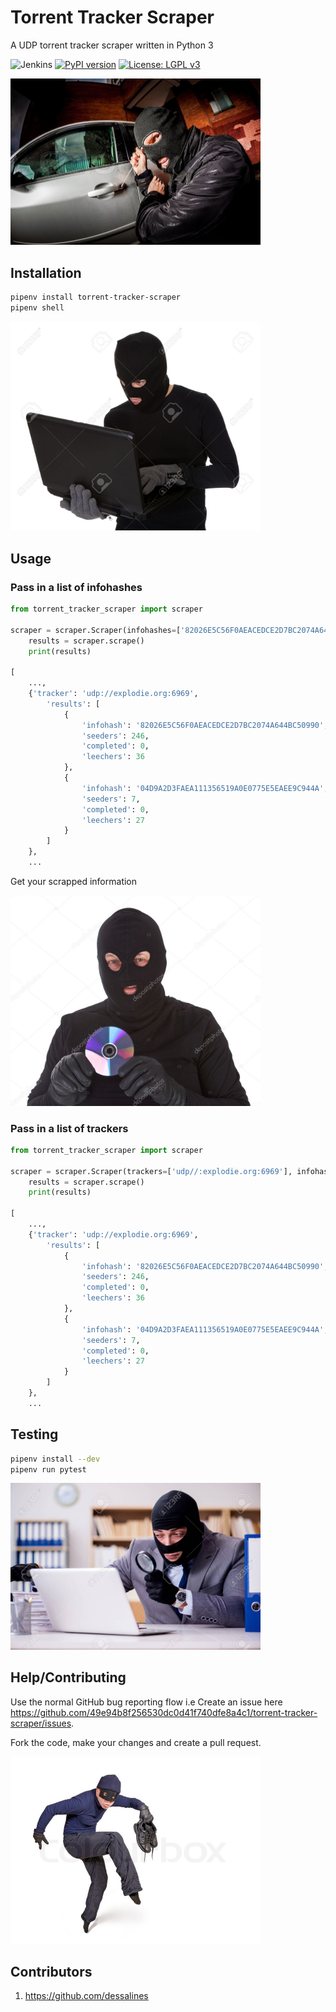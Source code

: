 # Torrent Tracker Scraper

A UDP torrent tracker scraper written in Python 3

![Jenkins](https://jenkins.psr42.online/job/torrent-tracker-scraper/badge/icon?)
[![PyPI version](https://badge.fury.io/py/torrent-tracker-scraper.svg)](https://badge.fury.io/py/torrent-tracker-scraper)
[![License: LGPL v3](https://img.shields.io/badge/License-LGPL%20v3-blue.svg)](https://www.gnu.org/licenses/lgpl-3.0)

<img src="docs/imgs/car-thief.jpg" width="400">

## Installation

```bash
pipenv install torrent-tracker-scraper
pipenv shell
```

<img src="docs/imgs/thief-downloading-python-package.jpg" width="400">

## Usage

### Pass in a list of infohashes

```python
from torrent_tracker_scraper import scraper

scraper = scraper.Scraper(infohashes=['82026E5C56F0AEACEDCE2D7BC2074A644BC50990', '04D9A2D3FAEA111356519A0E0775E5EAEE9C944A'])
    results = scraper.scrape()
    print(results)

[
    ...,
    {'tracker': 'udp://explodie.org:6969', 
        'results': [
            {
                'infohash': '82026E5C56F0AEACEDCE2D7BC2074A644BC50990', 
                'seeders': 246,
                'completed': 0, 
                'leechers': 36
            },
            { 
                'infohash': '04D9A2D3FAEA111356519A0E0775E5EAEE9C944A', 
                'seeders': 7, 
                'completed': 0, 
                'leechers': 27
            }
        ]
    }, 
    ...
```

Get your scrapped information

<img src="docs/imgs/thief-with-an-early.2000s-limp-bizkit-cd.jpg" width="400">

### Pass in a list of trackers

```python
from torrent_tracker_scraper import scraper

scraper = scraper.Scraper(trackers=['udp//:explodie.org:6969'], infohashes=['82026E5C56F0AEACEDCE2D7BC2074A644BC50990', '04D9A2D3FAEA111356519A0E0775E5EAEE9C944A'])
    results = scraper.scrape()
    print(results)

[
    ...,
    {'tracker': 'udp://explodie.org:6969', 
        'results': [
            {
                'infohash': '82026E5C56F0AEACEDCE2D7BC2074A644BC50990', 
                'seeders': 246,
                'completed': 0, 
                'leechers': 36
            },
            { 
                'infohash': '04D9A2D3FAEA111356519A0E0775E5EAEE9C944A', 
                'seeders': 7, 
                'completed': 0, 
                'leechers': 27
            }
        ]
    }, 
    ...
```

## Testing

```bash
pipenv install --dev
pipenv run pytest
```

<img src="docs/imgs/thief-reviewing-unit-test-reports.jpg" width="400">

## Help/Contributing

Use the normal GitHub bug reporting flow i.e Create an issue here
<https://github.com/49e94b8f256530dc0d41f740dfe8a4c1/torrent-tracker-scraper/issues>.

Fork the code, make your changes and create a pull request.

<img src="docs/imgs/thief-tiptoe.jpg" width="400">

## Contributors

1. <https://github.com/dessalines>
